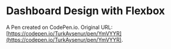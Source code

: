 # Dashboard Design with Flexbox

A Pen created on CodePen.io. Original URL: [https://codepen.io/TurkAysenur/pen/YmVYYR](https://codepen.io/TurkAysenur/pen/YmVYYR).



